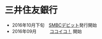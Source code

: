 # 三井住友銀行

- 2016年10月下旬　[SMBCデビット](http://www.poitan.jp/archives/23338)発行開始
- 2016年09月　　　[ココイコ！](http://www.paymentnavi.com/paymentnews/59523.html) 開始
